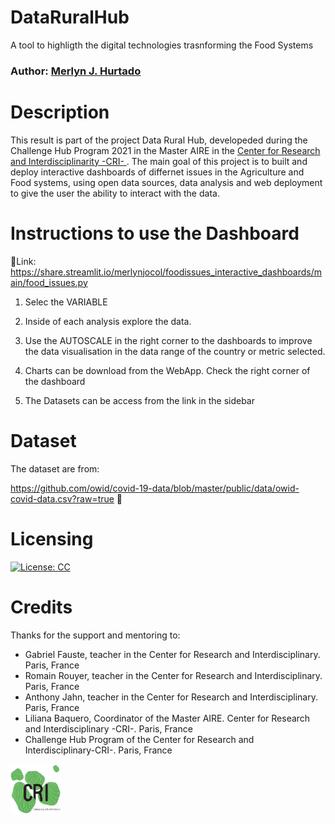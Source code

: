 # DataRuralHub
A tool to highligth the digital technologies trasnforming the Food Systems
### **Author:** [Merlyn J. Hurtado](https://github.com/merlynjocol)

# Description

This result is part of the project Data Rural Hub, developeded during the Challenge Hub Program 2021 in the Master AIRE in the [Center for Research and Interdisciplinarity -CRI- ](https://cri-paris.org/en).
The main goal of this project is to built and deploy interactive dashboards of differnet issues in the Agriculture and Food systems, using open data sources, data analysis and  web deployment to give the user the ability to interact with the data. 

# Instructions to use the Dashboard

🔴Link:  https://share.streamlit.io/merlynjocol/foodissues_interactive_dashboards/main/food_issues.py

1. Selec the VARIABLE

2. Inside of each analysis explore the data.  

3. Use the AUTOSCALE in the right corner to the dashboards to improve the data visualisation in the data range of the country or metric selected. 

4.  Charts can be download from the WebApp. Check the right corner of the dashboard

5.  The Datasets can be access from the link in the sidebar 

# Dataset 
 The dataset are from: 
 
 https://github.com/owid/covid-19-data/blob/master/public/data/owid-covid-data.csv?raw=true     🔴
 
 # Licensing

[![License: CC](https://img.shields.io/badge/License-MIT-yellow.svg)](https://opensource.org/licenses/MIT)

# Credits
Thanks for the support and mentoring to: 
* Gabriel Fauste, teacher in the Center for Research and Interdisciplinary. Paris, France 
* Romain Rouyer, teacher in the Center for Research and Interdisciplinary. Paris, France 
* Anthony Jahn, teacher in the Center for Research and Interdisciplinary. Paris, France 
* Liliana Baquero, Coordinator of the Master AIRE. Center for Research and Interdisciplinary -CRI-. Paris, France 
* Challenge Hub Program of the Center for Research and Interdisciplinary-CRI-.  Paris, France 

<img src="https://github.com/merlynjocol/AgeGuess-Data-Analysis--Gender-Ethnic-analysis-in-age-guessing/blob/main/logoCRI.jpg" width="80" height="80">
